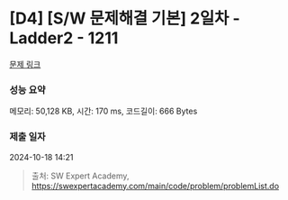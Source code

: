 # [D4] [S/W 문제해결 기본] 2일차 - Ladder2 - 1211 

[문제 링크](https://swexpertacademy.com/main/code/problem/problemDetail.do?contestProbId=AV14BgD6AEECFAYh) 

### 성능 요약

메모리: 50,128 KB, 시간: 170 ms, 코드길이: 666 Bytes

### 제출 일자

2024-10-18 14:21



> 출처: SW Expert Academy, https://swexpertacademy.com/main/code/problem/problemList.do